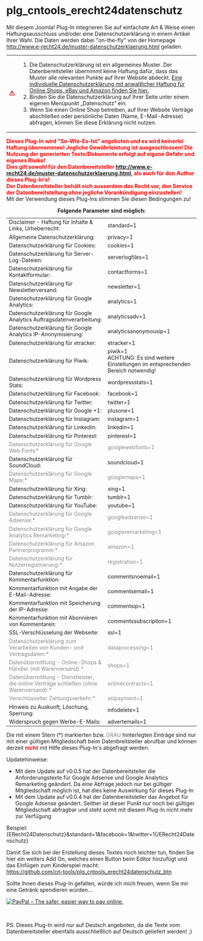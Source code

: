 plg_cntools_erecht24datenschutz
===============================
<p>Mit diesem Joomla! Plug-In integrieren Sie auf einfachste Art &amp; Weise einen Haftungsausschluss und/oder eine Datenschutzerklärung in einem Artikel Ihrer Wahl. Die Daten werden dabei "on-the-fly" von der Homepage <a target="_blank" href="http://www.e-recht24.de/muster-datenschutzerklaerung.html">http://www.e-recht24.de/muster-datenschutzerklaerung.html</a> geladen.</p>
<table width="75%">
  <tbody>
    <tr>
      <td><img src="https://raw.githubusercontent.com/cn-tools/plg_cntools_erecht24datenschutz/master/images/attention.gif" /></td>
      <td><ol>
          <li>Die Datenschutzerklärung ist ein allgemeines Muster. Der Datenbereitsteller übernimmt keine Haftung dafür, dass das Muster alle relevanten Punkte auf Ihrer Website abdeckt. <a target="_blank" href="http://seiten.e-recht24.de/widerruf/">Eine individuelle Datenschutzerklärung mit anwaltlicher Haftung für Online Shops, eBay und Amazon finden Sie hier.</a></li>
          <li>Binden Sie die Datenschutzerklärung auf Ihrer Seite unter einem eigenen Menüpunkt „Datenschutz“ ein.</li>
          <li id="shopwarning" style="display: list-item;">Wenn Sie einen Online Shop betreiben, auf Ihrer Website Verträge abschließen oder persönliche Daten (Name, E-Mail-Adresse) abfragen, können Sie diese Erklärung nicht nutzen.</li>
        </ol></td>
    </tr>
  </tbody>
</table>
<p><strong style="color:#F00">Dieses Plug-In wird &quot;So-Wie-Es-Ist&quot; angeboten und es wird keinerlei Haftung übernommen! Jegliche Gewährleistung ist ausgeschlossen! Die Nutzung der generierten Texte/Dokumente erfolgt auf eigene Gefahr und eigenes Risiko!<br />
  Dies gilt sowohl für den Datenbereitsteller <a target="_blank" href="http://www.e-recht24.de/muster-datenschutzerklaerung.html">http://www.e-recht24.de/muster-datenschutzerklaerung.html</a>, als auch für den Author dieses Plug-In's!<br>
  Der Datenbereitsteller behält sich ausserdem das Recht vor, den Service der Datenbereitstellung ohne jegliche Vorankündigung einzustellen!</strong><br />
  Mit der Verwendung dieses Plug-Ins stimmen Sie diesen Bedingungen zu!</p>
<table>
  <caption>
  <strong>Folgende Parameter sind möglich:</strong>
  </caption>
  <tbody>
    <tr>
      <td>Disclaimer - Haftung für Inhalte &amp; Links, Urheberrecht:</td>
      <td>standard=1</td>
    </tr>
    <tr>
      <td>Allgemeine Datenschutzerklärung:</td>
      <td>privacy=1</td>
    </tr>
    <tr>
      <td>Datenschutzerklärung für Cookies:</td>
      <td>cookies=1</td>
    </tr>
    <tr>
      <td>Datenschutzerklärung für Server-Log-Dateien:</td>
      <td>serverlogfiles=1</td>
    </tr>
    <tr>
      <td>Datenschutzerklärung für Kontaktformular:</td>
      <td>contactforms=1</td>
    </tr>
    <tr>
      <td>Datenschutzerklärung für Newsletterversand:</td>
      <td>newsletter=1</td>
    </tr>
    <tr>
      <td>Datenschutzerklärung für Google Analytics:</td>
      <td>analytics=1</td>
    </tr>
    <tr>
      <td>Datenschutzerklärung für Google Analytics Auftragsdatenverarbeitung:</td>
      <td>analyticsadv=1</td>
    </tr>
    <tr>
      <td>Datenschutzerklärung für Google Analytics IP-Anonymisierung:</td>
      <td>analyticsanonymousip=1</td>
    </tr>
    <tr>
      <td>Datenschutzerklärung für etracker:</td>
      <td>etracker=1</td>
    </tr>
    <tr>
      <td>Datenschutzerklärung für Piwik:</td>
      <td>piwik=1<br/>ACHTUNG: Es sind weitere Einstellungen im entsprechenden Bereich notwendig!</br></td>
    </tr>
    <tr>
      <td>Datenschutzerklärung für Wordpress Stats:</td>
      <td>wordpressstats=1</td>
    </tr>
    <tr>
      <td>Datenschutzerklärung für Facebook:</td>
      <td>facebook=1</td>
    </tr>
    <tr>
      <td>Datenschutzerklärung für Twitter:</td>
      <td>twitter=1</td>
    </tr>
    <tr>
      <td>Datenschutzerklärung für Google +1:</td>
      <td>plusone=1</td>
    </tr>
    <tr>
      <td>Datenschutzerklärung für Instagram:</td>
      <td>instagram=1</td>
    </tr>
    <tr>
      <td>Datenschutzerklärung für Linkedin:</td>
      <td>linkedin=1</td>
    </tr>
    <tr>
      <td>Datenschutzerklärung für Pinterest:</td>
      <td>pinterest=1</td>
    </tr>
    <tr style="color:#888888">
      <td>Datenschutzerklärung für Google Web Fonts*</td>
      <td>googlewebfonts=1</td>
    </tr>
    <tr>
      <td>Datenschutzerklärung für SoundCloud:</td>
      <td>soundcloud=1</td>
    </tr>
    <tr style="color:#888888">
      <td>Datenschutzerklärung für Google Maps:*</td>
      <td>googlemaps=1</td>
    </tr>
    <tr>
      <td>Datenschutzerklärung für Xing:</td>
      <td>xing=1</td>
    </tr>
    <tr>
      <td>Datenschutzerklärung für Tumblr:</td>
      <td>tumblr=1</td>
    </tr>
    <tr>
      <td>Datenschutzerklärung für YouTube:</td>
      <td>youtube=1</td>
    </tr>
    <tr style="color:#888888">
      <td>Datenschutzerklärung für Google Adsense:*</td>
      <td>googleadsense=1</td>
    </tr>
    <tr style="color:#888888">
      <td>Datenschutzerklärung für Google Analytics Remarketing:*</td>
      <td>googleremarketing=1</td>
    </tr>
    <tr style="color:#888888">
      <td>Datenschutzerklärung für Amazon Partnerprogramm:*</td>
      <td>amazon=1</td>
    </tr>
    <tr style="color:#888888">
      <td>Datenschutzerklärung für Nutzerregistrierung:*</td>
      <td>registration=1</td>
    </tr>
    <tr>
      <td>Datenschutzerklärung für Kommentarfunktion:</td>
      <td>commentsnoemail=1</td>
    </tr>
    <tr>
      <td>Kommentarfunktion mit Angabe der E-Mail-Adresse:</td>
      <td>commentsemail=1</td>
    </tr>
    <tr>
      <td>Kommentarfunktion mit Speicherung der IP-Adresse:</td>
      <td>commentsip=1</td>
    </tr>
    <tr>
      <td>Kommentarfunktion mit Abonnieren von Kommentaren:</td>
      <td>commentssubscription=1</td>
    </tr>
    <tr>
      <td>SSL-Verschlüsselung der Webseite:</td>
      <td>ssl=1</td>
    </tr>
    <tr style="color:#888888">
      <td>Datenschutzerklärung zum Verarbeiten von Kunden- und Vertragsdaten:*</td>
      <td>dataprocessing=1</td>
    </tr>
    <tr style="color:#888888">
      <td>Datenübermittlung - Online-Shops & Händler (mit Warenversand):*</td>
      <td>shops=1</td>
    </tr>
    <tr style="color:#888888">
      <td>Datenübermittlung - Dienstleister, die online Verträge schließen (ohne Warenversand):*</td>
      <td>onlinecontracts=1</td>
    </tr>
    <tr style="color:#888888">
      <td>Verschlüsselter Zahlungsverkehr:*</td>
      <td>sslpayment=1</td>
    </tr>
    <tr>
      <td>Hinweis zu Auskunft, Löschung, Sperrung:</td>
      <td>infodelete=1</td>
    </tr>
    <tr>
      <td>Widerspruch gegen Werbe-E-Mails:</td>
      <td>advertemails=1</td>
    </tr>
  </tbody>
</table>
<p>Die mit einem Stern (*) markierten bzw. <span style="color:#888888">GRAU</span> hinterlegten Einträge sind nur mit einer gültigen Mitgliedschaft beim Datenbreitsteller abrufbar und können derzeit <span style="color: #FF0004; font-weight: bold;">nicht</span> mit Hilfe dieses Plug-In's abgefragt werden.</p>
<p>Updatehinweise:</p>
<ul>
  <li>Mit dem Update auf v0.0.5 hat der Datenbereitsteller die Anforderungstexte für Google Adsense und Google Analytics Remarketing geändert. Da eine Abfrage jedoch nur bei gültiger Mitgliedschaft möglich ist, hat dies keine Auswirkung für dieses Plug-In</li>
  <li>Mit dem Update auf v0.0.4 hat der Datenbereitsteller das Angebot für Google Adsense geändert. Seither ist dieser Punkt nur noch bei gültiger Mitgliedschaft abfragbar und steht somit mit diesem Plug-In nicht mehr zur Verfügung</li>
</ul>
<p>Beispiel:<br />
{ERecht24Datenschutz}&amp;standard=1&amp;facebook=1&amp;twitter=1{/ERecht24Datenschutz}</p>
<p>Damit Sie sich bei der Erstellung dieses Textes noch leichter tun, finden Sie hier ein weiters Add On, welches einen Button beim Editor hinzufügt und das Einfügen zum Kinderspiel macht:<br>
<a target="_blank" href="https://github.com/cn-tools/plg_cntools_erecht24datenschutz_btn">https://github.com/cn-tools/plg_cntools_erecht24datenschutz_btn</a></p>
<p>Sollte Ihnen dieses Plug-In gefallen, würde ich mich freuen, wenn Sie mir eine Getränk spendieren würden...</p>
<p><a href="https://www.paypal.com/cgi-bin/webscr?cmd=_s-xclick&hosted_button_id=MDMPWWA3JLRN2" target="_blank"><img src="https://www.paypalobjects.com/en_US/i/btn/btn_donateCC_LG_global.gif" alt="PayPal – The safer, easier way to pay online." /></a></p>
<p>&nbsp;</p>
<p>PS: Dieses Plug-In wird nur auf Deutsch angeboten, da die Texte vom Datenbereitsteller ebenfalls ausschließlich auf Deutsch geliefert werden! ;)</p>
<p>&nbsp;</p>